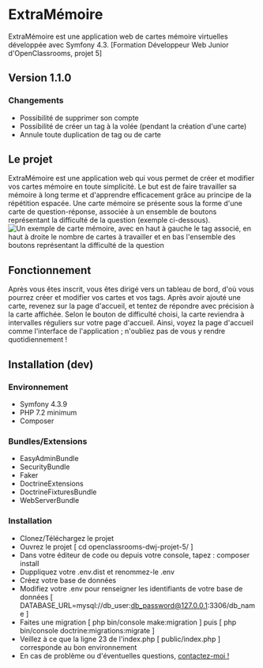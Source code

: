 # ExtraMémoire 

ExtraMémoire est une application web de cartes mémoire virtuelles développée avec Symfony 4.3. 
[Formation Développeur Web Junior d'OpenClassrooms, projet 5]

## Version 1.1.0

### Changements
* Possibilité de supprimer son compte
* Possibilité de créer un tag à la volée (pendant la création d'une carte)
* Annule toute duplication de tag ou de carte

## Le projet

ExtraMémoire est une application web qui vous permet de créer et modifier vos cartes mémoire en toute simplicité.
Le but est de faire travailler sa mémoire à long terme et d'apprendre efficacement grâce au principe de la répétition espacée. 
Une carte mémoire se présente sous la forme d'une carte de question-réponse, associée à un ensemble de boutons représentant la difficulté de la question (exemple ci-dessous).
![Un exemple de carte mémoire, avec en haut à gauche le tag associé, en haut à droite le nombre de cartes à travailler et en bas l'ensemble des boutons représentant la difficulté de la question](https://extramemoire.pablobuisson.fr/img/flashcard-exemple.png)

## Fonctionnement 

Après vous êtes inscrit, vous êtes dirigé vers un tableau de bord, d'où vous pourrez créer et modifier vos cartes et vos tags. Après avoir ajouté une carte, revenez sur la page d'accueil, et tentez de répondre avec précision à la carte affichée. Selon le bouton de difficulté choisi, la carte reviendra à intervalles réguliers sur votre page d'accueil. 
Ainsi, voyez la page d'accueil comme l'interface de l'application ; n'oubliez pas de vous y rendre quotidiennement !

## Installation (dev)

### Environnement
* Symfony 4.3.9
* PHP 7.2 minimum
* Composer

### Bundles/Extensions
* EasyAdminBundle
* SecurityBundle
* Faker
* DoctrineExtensions
* DoctrineFixturesBundle
* WebServerBundle

### Installation
* Clonez/Téléchargez le projet
* Ouvrez le projet [ cd openclassrooms-dwj-projet-5/ ]
* Dans votre éditeur de code ou depuis votre console, tapez : composer install
* Duppliquez votre .env.dist et renommez-le .env
* Créez votre base de données
* Modifiez votre .env pour renseigner les identifiants de votre base de données [ DATABASE_URL=mysql://db_user:db_password@127.0.0.1:3306/db_name ]
* Faites une migration [ php bin/console make:migration ] puis [ php bin/console doctrine:migrations:migrate ]
* Veillez à ce que la ligne 23 de l'index.php [ public/index.php ] corresponde au bon environnement 
* En cas de problème ou d'éventuelles questions, [contactez-moi !](mailto:pablo.buisson@gmail.com)